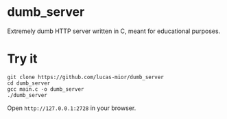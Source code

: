 # dumb_server
Extremely dumb HTTP server written in C,
meant for educational purposes.

# Try it
```
git clone https://github.com/lucas-mior/dumb_server
cd dumb_server
gcc main.c -o dumb_server
./dumb_server
```

Open `http://127.0.0.1:2728` in your browser.
